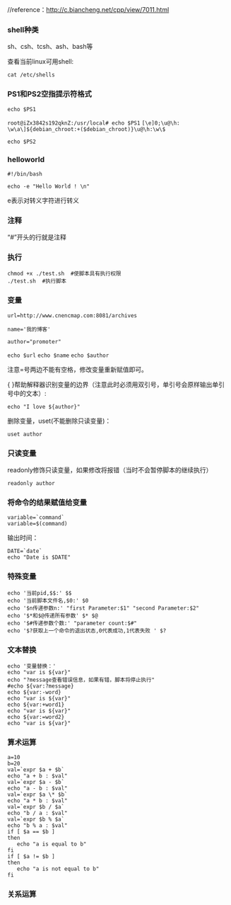 //reference：http://c.biancheng.net/cpp/view/7011.html

### shell种类

sh、csh、tcsh、ash、bash等

查看当前linux可用shell:

`cat /etc/shells`

### PS1和PS2空指提示符格式

`echo $PS1`

`root@iZx3842s192qknZ:/usr/local# echo $PS1`
`[\e]0;\u@\h: \w\a\]${debian_chroot:+($debian_chroot)}\u@\h:\w\$`

`echo $PS2`

### helloworld

`#!/bin/bash`

`echo -e "Hello World ! \n"`

e表示对转义字符进行转义

### 注释

“#”开头的行就是注释

### 执行

```
chmod +x ./test.sh  #使脚本具有执行权限
./test.sh  #执行脚本
```

### 变量

`url=http://www.cnencmap.com:8081/archives`

`name='我的博客'`

`author="promoter"`

`echo $url`
`echo $name`
`echo $author`

注意=号两边不能有空格，修改变量重新赋值即可。

{ }帮助解释器识别变量的边界（注意此时必须用双引号，单引号会原样输出单引号中的文本）:

`echo "I love ${author}"`

删除变量，uset(不能删除只读变量)：

`uset author`

### 只读变量

readonly修饰只读变量，如果修改将报错（当时不会暂停脚本的继续执行）

`readonly author`

### 将命令的结果赋值给变量

```
variable=`command`
variable=$(command)
```

输出时间：

```
DATE=`date`
echo "Date is $DATE"
```

### 特殊变量

```
echo '当前pid,$$:' $$
echo '当前脚本文件名,$0:' $0
echo '$n传递参数n:' "first Parameter:$1" "second Parameter:$2"
echo '$*和$@传递所有参数' $* $@
echo '$#传递参数个数:' "parameter count:$#"
echo '$?获取上一个命令的退出状态,0代表成功,1代表失败 ' $?
```

### 文本替换

```
echo '变量替换：'
echo "var is ${var}"
echo "?message查看错误信息，如果有错，脚本将停止执行"
#echo ${var:?message}
echo ${var:-word}
echo "var is ${var}"
echo ${var:+word1}
echo "var is ${var}"
echo ${var:=word2}
echo "var is ${var}"
```

### 算术运算

```
a=10
b=20
val=`expr $a + $b`
echo "a + b : $val"
val=`expr $a - $b`
echo "a - b : $val"
val=`expr $a \* $b`
echo "a * b : $val"
val=`expr $b / $a`
echo "b / a : $val"
val=`expr $b % $a`
echo "b % a : $val"
if [ $a == $b ]
then
   echo "a is equal to b"
fi
if [ $a != $b ]
then
   echo "a is not equal to b"
fi
```

### 关系运算


